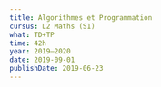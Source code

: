 ```yaml
---
title: Algorithmes et Programmation
cursus: L2 Maths (S1)
what: TD+TP
time: 42h
year: 2019–2020
date: 2019-09-01
publishDate: 2019-06-23
---
```

